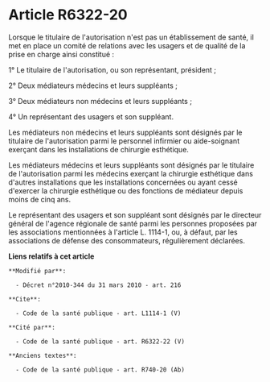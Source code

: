 # Article R6322-20

Lorsque le titulaire de l'autorisation n'est pas un établissement de santé, il met en place un comité de relations avec les
usagers et de qualité de la prise en charge ainsi constitué : 

1° Le titulaire de l'autorisation, ou son représentant, président ; 

2° Deux médiateurs médecins et leurs suppléants ; 

3° Deux médiateurs non médecins et leurs suppléants ; 

4° Un représentant des usagers et son suppléant. 

Les médiateurs non médecins et leurs suppléants sont désignés par le titulaire de l'autorisation parmi le personnel infirmier
ou aide-soignant exerçant dans les installations de chirurgie esthétique. 

Les médiateurs médecins et leurs suppléants sont désignés par le titulaire de l'autorisation parmi les médecins exerçant la
chirurgie esthétique dans d'autres installations que les installations concernées ou ayant cessé d'exercer la chirurgie
esthétique ou des fonctions de médiateur depuis moins de cinq ans. 

Le représentant des usagers et son suppléant sont désignés par le directeur général de l'agence régionale de santé parmi les
personnes proposées par les associations mentionnées à l'article L. 1114-1, ou, à défaut, par les associations de défense des
consommateurs, régulièrement déclarées.

**Liens relatifs à cet article**

	**Modifié par**:

	  - Décret n°2010-344 du 31 mars 2010 - art. 216

	**Cite**:

	  - Code de la santé publique - art. L1114-1 (V)

	**Cité par**:

	  - Code de la santé publique - art. R6322-22 (V)

	**Anciens textes**:

	  - Code de la santé publique - art. R740-20 (Ab)
